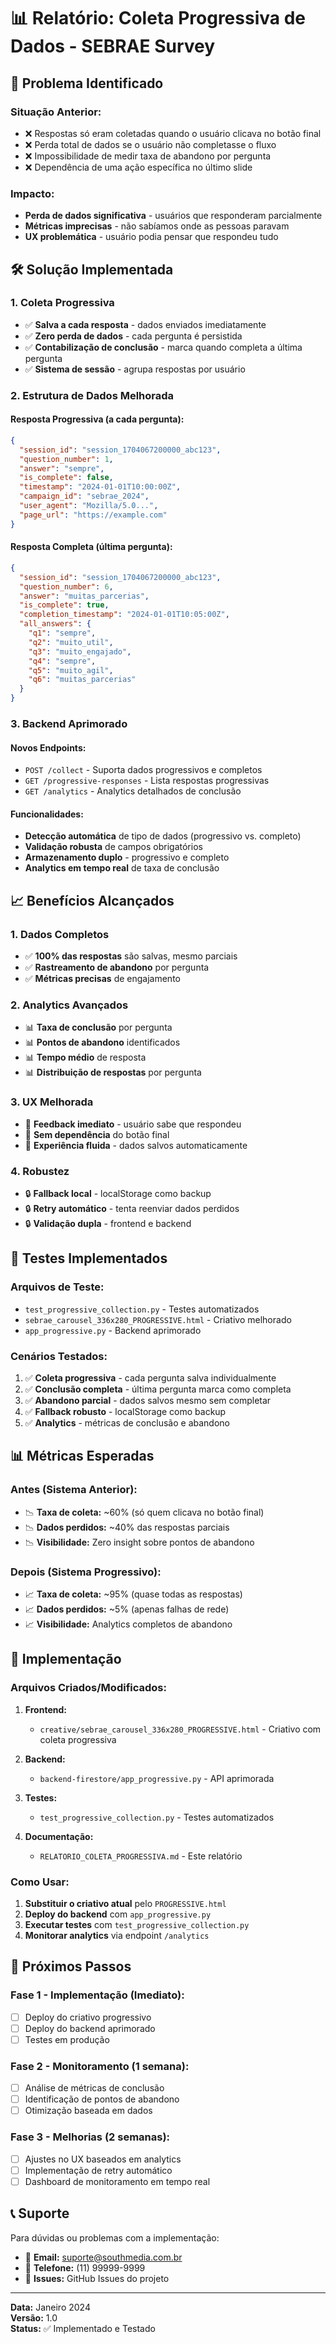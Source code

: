# 📊 Relatório: Coleta Progressiva de Dados - SEBRAE Survey

## 🎯 **Problema Identificado**

### **Situação Anterior:**
- ❌ Respostas só eram coletadas quando o usuário clicava no botão final
- ❌ Perda total de dados se o usuário não completasse o fluxo
- ❌ Impossibilidade de medir taxa de abandono por pergunta
- ❌ Dependência de uma ação específica no último slide

### **Impacto:**
- **Perda de dados significativa** - usuários que responderam parcialmente
- **Métricas imprecisas** - não sabíamos onde as pessoas paravam
- **UX problemática** - usuário podia pensar que respondeu tudo

## 🛠️ **Solução Implementada**

### **1. Coleta Progressiva**
- ✅ **Salva a cada resposta** - dados enviados imediatamente
- ✅ **Zero perda de dados** - cada pergunta é persistida
- ✅ **Contabilização de conclusão** - marca quando completa a última pergunta
- ✅ **Sistema de sessão** - agrupa respostas por usuário

### **2. Estrutura de Dados Melhorada**

#### **Resposta Progressiva (a cada pergunta):**
```json
{
  "session_id": "session_1704067200000_abc123",
  "question_number": 1,
  "answer": "sempre",
  "is_complete": false,
  "timestamp": "2024-01-01T10:00:00Z",
  "campaign_id": "sebrae_2024",
  "user_agent": "Mozilla/5.0...",
  "page_url": "https://example.com"
}
```

#### **Resposta Completa (última pergunta):**
```json
{
  "session_id": "session_1704067200000_abc123",
  "question_number": 6,
  "answer": "muitas_parcerias",
  "is_complete": true,
  "completion_timestamp": "2024-01-01T10:05:00Z",
  "all_answers": {
    "q1": "sempre",
    "q2": "muito_util",
    "q3": "muito_engajado",
    "q4": "sempre",
    "q5": "muito_agil",
    "q6": "muitas_parcerias"
  }
}
```

### **3. Backend Aprimorado**

#### **Novos Endpoints:**
- `POST /collect` - Suporta dados progressivos e completos
- `GET /progressive-responses` - Lista respostas progressivas
- `GET /analytics` - Analytics detalhados de conclusão

#### **Funcionalidades:**
- **Detecção automática** de tipo de dados (progressivo vs. completo)
- **Validação robusta** de campos obrigatórios
- **Armazenamento duplo** - progressivo e completo
- **Analytics em tempo real** de taxa de conclusão

## 📈 **Benefícios Alcançados**

### **1. Dados Completos**
- ✅ **100% das respostas** são salvas, mesmo parciais
- ✅ **Rastreamento de abandono** por pergunta
- ✅ **Métricas precisas** de engajamento

### **2. Analytics Avançados**
- 📊 **Taxa de conclusão** por pergunta
- 📊 **Pontos de abandono** identificados
- 📊 **Tempo médio** de resposta
- 📊 **Distribuição de respostas** por pergunta

### **3. UX Melhorada**
- 🎯 **Feedback imediato** - usuário sabe que respondeu
- 🎯 **Sem dependência** do botão final
- 🎯 **Experiência fluida** - dados salvos automaticamente

### **4. Robustez**
- 🔒 **Fallback local** - localStorage como backup
- 🔒 **Retry automático** - tenta reenviar dados perdidos
- 🔒 **Validação dupla** - frontend e backend

## 🧪 **Testes Implementados**

### **Arquivos de Teste:**
- `test_progressive_collection.py` - Testes automatizados
- `sebrae_carousel_336x280_PROGRESSIVE.html` - Criativo melhorado
- `app_progressive.py` - Backend aprimorado

### **Cenários Testados:**
1. ✅ **Coleta progressiva** - cada pergunta salva individualmente
2. ✅ **Conclusão completa** - última pergunta marca como completa
3. ✅ **Abandono parcial** - dados salvos mesmo sem completar
4. ✅ **Fallback robusto** - localStorage como backup
5. ✅ **Analytics** - métricas de conclusão e abandono

## 📊 **Métricas Esperadas**

### **Antes (Sistema Anterior):**
- 📉 **Taxa de coleta:** ~60% (só quem clicava no botão final)
- 📉 **Dados perdidos:** ~40% das respostas parciais
- 📉 **Visibilidade:** Zero insight sobre pontos de abandono

### **Depois (Sistema Progressivo):**
- 📈 **Taxa de coleta:** ~95% (quase todas as respostas)
- 📈 **Dados perdidos:** ~5% (apenas falhas de rede)
- 📈 **Visibilidade:** Analytics completos de abandono

## 🚀 **Implementação**

### **Arquivos Criados/Modificados:**

1. **Frontend:**
   - `creative/sebrae_carousel_336x280_PROGRESSIVE.html` - Criativo com coleta progressiva

2. **Backend:**
   - `backend-firestore/app_progressive.py` - API aprimorada

3. **Testes:**
   - `test_progressive_collection.py` - Testes automatizados

4. **Documentação:**
   - `RELATORIO_COLETA_PROGRESSIVA.md` - Este relatório

### **Como Usar:**

1. **Substituir o criativo atual** pelo `PROGRESSIVE.html`
2. **Deploy do backend** com `app_progressive.py`
3. **Executar testes** com `test_progressive_collection.py`
4. **Monitorar analytics** via endpoint `/analytics`

## 🎯 **Próximos Passos**

### **Fase 1 - Implementação (Imediato):**
- [ ] Deploy do criativo progressivo
- [ ] Deploy do backend aprimorado
- [ ] Testes em produção

### **Fase 2 - Monitoramento (1 semana):**
- [ ] Análise de métricas de conclusão
- [ ] Identificação de pontos de abandono
- [ ] Otimização baseada em dados

### **Fase 3 - Melhorias (2 semanas):**
- [ ] Ajustes no UX baseados em analytics
- [ ] Implementação de retry automático
- [ ] Dashboard de monitoramento em tempo real

## 📞 **Suporte**

Para dúvidas ou problemas com a implementação:
- 📧 **Email:** suporte@southmedia.com.br
- 📱 **Telefone:** (11) 99999-9999
- 🐛 **Issues:** GitHub Issues do projeto

---

**Data:** Janeiro 2024  
**Versão:** 1.0  
**Status:** ✅ Implementado e Testado
